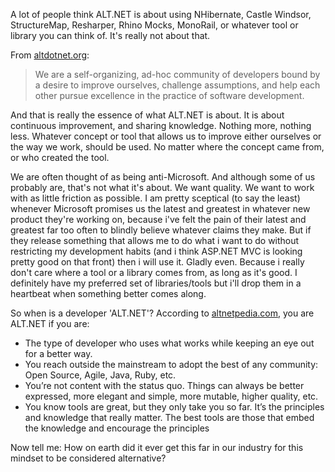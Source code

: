 A lot of people think ALT.NET is about using NHibernate, Castle Windsor, StructureMap, Resharper, Rhino Mocks, MonoRail, or whatever tool or library you can think of.  It's really not about that.   

From <a href="http://altdotnet.org/">altdotnet.org</a>:

<blockquote>
We are a self-organizing, ad-hoc community of developers bound by a desire to improve ourselves, challenge assumptions, and help each other pursue excellence in the practice of software development.
</blockquote>

And that is really the essence of what ALT.NET is about. It is about continuous improvement, and sharing knowledge.  Nothing more, nothing less.  Whatever concept or tool that allows us to improve either ourselves or the way we work, should be used.  No matter where the concept came from, or who created the tool.  

We are often thought of as being anti-Microsoft. And although some of us probably are, that's not what it's about. We want quality.  We want to work with as little friction as possible.  I am pretty sceptical (to say the least) whenever Microsoft promises us the latest and greatest in whatever new product they're working on, because i've felt the pain of their latest and greatest far too often to blindly believe whatever claims they make.  But if they release something that allows me to do what i want to do without restricting my development habits (and i think ASP.NET MVC is looking pretty good on that front) then i will use it. Gladly even. Because i really don't care where a tool or a library comes from, as long as it's good. I definitely have my preferred set of libraries/tools but i'll drop them in a heartbeat when something better comes along. 

So when is a developer 'ALT.NET'? According to <a href="http://www.altnetpedia.com/MainPage.ashx">altnetpedia.com</a>, you are ALT.NET if you are:

<ul>
	<li>The type of developer who uses what works while keeping an eye out for a better way.</li>
	<li>You reach outside the mainstream to adopt the best of any community: Open Source, Agile, Java, Ruby, etc.</li>
	<li>You’re not content with the status quo. Things can always be better expressed, more elegant and simple, more mutable, higher quality, etc.</li>
	<li>You know tools are great, but they only take you so far. It’s the principles and knowledge that really matter. The best tools are those that embed the knowledge and encourage the principles</li>
</ul>

Now tell me: How on earth did it ever get this far in our industry for this mindset to be considered alternative?